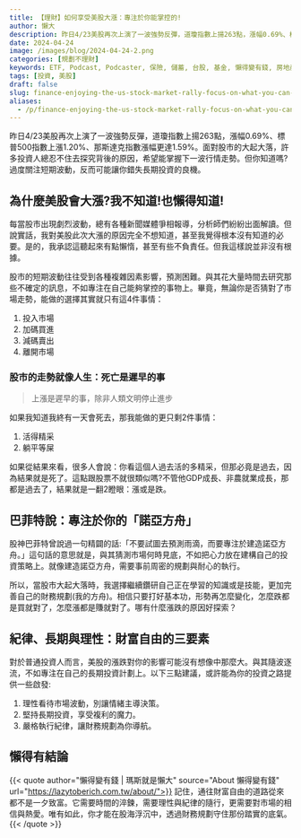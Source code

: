 ```yaml
---
title: 【理財】如何享受美股大漲：專注於你能掌控的!
author: 懶大
description: 昨日4/23美股再次上演了一波強勢反彈，道瓊指數上揚263點，漲幅0.69%、標普500指數上漲1.20%、那斯達克指數漲幅更達1.59%。面對股市的大起大落，許多投資人總忍不住去探究背後的原因，希望能掌握下一波行情走勢。但你知道嗎?過度關注短期波動，反而可能讓你錯失長期投資的良機。
date: 2024-04-24
image: /images/blog/2024-04-24-2.png
categories: [規劃不理財]
keywords: ETF, Podcast, Podcaster, 保險, 儲蓄, 台股, 基金, 懶得變有錢, 房地產, 投資, 投資理財, 支出, 收入, 理財, 理財規劃, 瑪斯理財兩三事, 稅務, 總體經濟, 美股, 職涯心得, 股利收入, 複委託, 記帳, 讀書心得, 財務規劃, 財商, 貸款, 資產配置, 退休規劃, 開源節流
tags: [投資, 美股]
draft: false
slug: finance-enjoying-the-us-stock-market-rally-focus-on-what-you-can-control
aliases:
  - /p/finance-enjoying-the-us-stock-market-rally-focus-on-what-you-can-control/
---
```


昨日4/23美股再次上演了一波強勢反彈，道瓊指數上揚263點，漲幅0.69%、標普500指數上漲1.20%、那斯達克指數漲幅更達1.59%。面對股市的大起大落，許多投資人總忍不住去探究背後的原因，希望能掌握下一波行情走勢。但你知道嗎?過度關注短期波動，反而可能讓你錯失長期投資的良機。

## 為什麼美股會大漲?我不知道!也懶得知道!

每當股市出現劇烈波動，總有各種新聞媒體爭相報導，分析師們紛紛出面解讀。但說實話，我對美股此次大漲的原因完全不想知道，甚至我覺得根本沒有知道的必要。是的，我承認這聽起來有點懶惰，甚至有些不負責任。但我這樣說並非沒有根據。

股市的短期波動往往受到各種複雜因素影響，預測困難。與其花大量時間去研究那些不確定的訊息，不如專注在自己能夠掌控的事物上。畢竟，無論你是否猜對了市場走勢，能做的選擇其實就只有這4件事情：

1. 投入市場
2. 加碼買進
3. 減碼賣出
4. 離開市場

### 股市的走勢就像人生：死亡是遲早的事

> 上漲是遲早的事，除非人類文明停止進步
> 

如果我知道我終有一天會死去，那我能做的更只剩2件事情：

1. 活得精采
2. 躺平等屎

如果從結果來看，很多人會說：你看這個人過去活的多精采，但那必竟是過去，因為結果就是死了。這點跟股票不就很類似嗎?不管他GDP成長、非農就業成長，那都是過去了，結果就是一翻2瞪眼：漲或是跌。

## 巴菲特說：專注於你的「諾亞方舟」

股神巴菲特曾說過一句精闢的話:「不要試圖去預測雨滴，而要專注於建造諾亞方舟。」這句話的意思就是，與其猜測市場何時見底，不如把心力放在建構自己的投資策略上。就像建造諾亞方舟，需要事前周密的規劃與耐心的執行。

所以，當股市大起大落時，我選擇繼續鑽研自己正在學習的知識或是技能，更加完善自己的財務規劃(我的方舟)。相信只要打好基本功，形勢再怎麼變化，怎麼跌都是買就對了，怎麼漲都是賺就對了。哪有什麼漲跌的原因好探索？

## 紀律、長期與理性：財富自由的三要素

對於普通投資人而言，美股的漲跌對你的影響可能沒有想像中那麼大。與其隨波逐流，不如專注在自己的長期投資計劃上。以下三點建議，或許能為你的投資之路提供一些啟發:

1. 理性看待市場波動，別讓情緒主導決策。
2. 堅持長期投資，享受複利的魔力。
3. 嚴格執行紀律，讓財務規劃為你導航。

## 懶得有結論


{{< quote author="懶得變有錢 | 瑪斯就是懶大" source="About 懶得變有錢" url="https://lazytoberich.com.tw/about/">}}
記住，通往財富自由的道路從來都不是一夕致富。它需要時間的淬鍊，需要理性與紀律的隨行，更需要對市場的相信與熱愛。唯有如此，你才能在股海浮沉中，透過財務規劃守住那份踏實的底氣。
{{< /quote >}}
